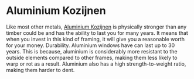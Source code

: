 # Aluminium Kozijnen
Like most other metals, [Aluminium Kozijnen](https://www.aluminiumschuifpuionline.nl/aluminium-kozijnen/) is physically stronger than any timber could be and has the ability to last you for many years. It means that when you invest in this kind of framing, it will give you a reasonable worth for your money. Durability. Aluminium windows have can last up to 30 years. This is because, aluminium is considerably more resistant to the outside elements compared to other frames, making them less likely to warp or rot as a result. Aluminium also has a high strength-to-weight ratio, making them harder to dent. 
